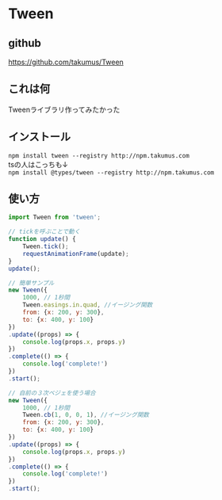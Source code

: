 # Tween
## github
<https://github.com/takumus/Tween>
## これは何
Tweenライブラリ作ってみたかった
## インストール
`npm install tween --registry http://npm.takumus.com`  
tsの人はこっちも↓  
`npm install @types/tween --registry http://npm.takumus.com`
## 使い方
```js
import Tween from 'tween';

// tickを呼ぶことで動く
function update() {
    Tween.tick();
    requestAnimationFrame(update);
}
update();

// 簡単サンプル
new Tween({
    1000, // 1秒間
    Tween.easings.in.quad, //イージング関数
    from: {x: 200, y: 300},
    to: {x: 400, y: 100}
})
.update((props) => {
    console.log(props.x, props.y)
})
.complete(() => {
    console.log('complete!')
})
.start();

// 自前の３次ベジェを使う場合
new Tween({
    1000, // 1秒間
    Tween.cb(1, 0, 0, 1), //イージング関数
    from: {x: 200, y: 300},
    to: {x: 400, y: 100}
})
.update((props) => {
    console.log(props.x, props.y)
})
.complete(() => {
    console.log('complete!')
})
.start();
```
